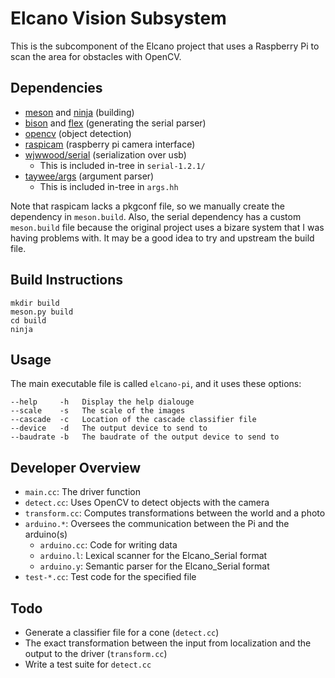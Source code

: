 Elcano Vision Subsystem
=======================

This is the subcomponent of the Elcano project that uses a Raspberry Pi
to scan the area for obstacles with OpenCV.

Dependencies
------------

- [meson](http://mesonbuild.com) and [ninja](https://ninja-build.org) (building)
- [bison](https://gnu.org/software/bison) and [flex](http://flex.sf.net) (generating the serial parser)
- [opencv](http://opencv.org) (object detection)
- [raspicam](https://github.com/cedricve/raspicam) (raspberry pi camera interface)
- [wjwwood/serial](https://github.com/wjwwood/serial) (serialization over usb)
	- This is included in-tree in `serial-1.2.1/`
- [taywee/args](https://github.com/taywee/args) (argument parser)
	- This is included in-tree in `args.hh`

Note that raspicam lacks a pkgconf file, so we manually create the
dependency in `meson.build`. Also, the serial dependency has a custom
`meson.build` file because the original project uses a bizare system
that I was having problems with. It may be a good idea to try and
upstream the build file.

Build Instructions
------------------

	mkdir build
	meson.py build
	cd build
	ninja

Usage
-----

The main executable file is called `elcano-pi`, and it uses these options:

	--help     -h   Display the help dialouge
	--scale    -s   The scale of the images
	--cascade  -c   Location of the cascade classifier file
	--device   -d   The output device to send to
	--baudrate -b   The baudrate of the output device to send to

Developer Overview
------------------

- `main.cc`: The driver function
- `detect.cc`: Uses OpenCV to detect objects with the camera
- `transform.cc`: Computes transformations between the world and a photo
- `arduino.*`: Oversees the communication between the Pi and the arduino(s)
	- `arduino.cc`: Code for writing data
	- `arduino.l`: Lexical scanner for the Elcano_Serial format
	- `arduino.y`: Semantic parser for the Elcano_Serial format
- `test-*.cc`: Test code for the specified file

Todo
----

- Generate a classifier file for a cone (`detect.cc`)
- The exact transformation between the input from localization and the output to the driver (`transform.cc`)
- Write a test suite for `detect.cc`
